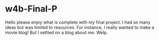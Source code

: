 # w4b-Final-P
Hello please enjoy what is complete with my final project. I had so many ideas but was limited to resources. For instance, I really wanted to make a movie blog! But I settled on a blog about me. Welp. 